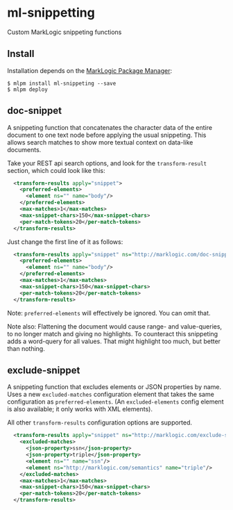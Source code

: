 # ml-snippetting

Custom MarkLogic snippeting functions

## Install

Installation depends on the [MarkLogic Package Manager](https://github.com/joemfb/mlpm):

```
$ mlpm install ml-snippeting --save
$ mlpm deploy
```

## doc-snippet

A snippeting function that concatenates the character data of the entire document to one text node before applying the usual snippeting. This allows search matches to show more textual context on data-like documents.

Take your REST api search options, and look for the `transform-result` section, which could look like this:

```xml
  <transform-results apply="snippet">
    <preferred-elements>
      <element ns="" name="body"/>
    </preferred-elements>
    <max-matches>1</max-matches>
    <max-snippet-chars>150</max-snippet-chars>
    <per-match-tokens>20</per-match-tokens>
  </transform-results>
```

Just change the first line of it as follows:

```xml
  <transform-results apply="snippet" ns="http://marklogic.com/doc-snippet" at="/ext/mlpm_modules/ml-snippeting/doc-snippet.xqy">
    <preferred-elements>
      <element ns="" name="body"/>
    </preferred-elements>
    <max-matches>1</max-matches>
    <max-snippet-chars>150</max-snippet-chars>
    <per-match-tokens>20</per-match-tokens>
  </transform-results>
```

Note: `preferred-elements` will effectively be ignored. You can omit that.

Note also: Flattening the document would cause range- and value-queries, to no longer match and giving no highlights. To counteract this snippeting adds a word-query for all values. That might highlight too much, but better than nothing.

## exclude-snippet

A snippeting function that excludes elements or JSON properties by name. Uses a new `excluded-matches` configuration element that takes the same configuration as `preferred-elements`. (An `excluded-elements` config element is also available; it only works with XML elements).

All other `transform-results` configuration options are supported.

```xml
  <transform-results apply="snippet" ns="http://marklogic.com/exclude-snippet" at="/ext/mlpm_modules/ml-snippeting/exclude-snippet.xqy">
    <excluded-matches>
      <json-property>ssn</json-property>
      <json-property>triple</json-property>
      <element ns="" name="ssn"/>
      <element ns="http://marklogic.com/semantics" name="triple"/>
    </excluded-matches>
    <max-matches>1</max-matches>
    <max-snippet-chars>150</max-snippet-chars>
    <per-match-tokens>20</per-match-tokens>
  </transform-results>
```
